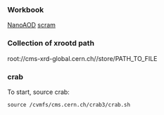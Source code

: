 ### Workbook
[NanoAOD](https://twiki.cern.ch/twiki/bin/view/CMSPublic/WorkBookNanoAOD)
[scram](https://twiki.cern.ch/twiki/bin/view/CMSPublic/SWGuideScram)

### Collection of xrootd path

root://cms-xrd-global.cern.ch//store/PATH_TO_FILE

### crab

To start, source crab:
```
source /cvmfs/cms.cern.ch/crab3/crab.sh
```
